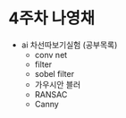 # 4주차 나영채
- ai 차선따보기실험 (공부목록)
  - conv net
  - filter
  - sobel filter
  - 가우시안 블러
  - RANSAC
  - Canny
